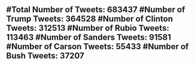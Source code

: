 #Total Number of Tweets: 683437 
#Number of Trump Tweets: 364528
#Number of Clinton Tweets: 312513
#Number of Rubio Tweets: 113463
#Number of Sanders Tweets: 91581
#Number of Carson Tweets: 55433
#Number of Bush Tweets: 37207
---
